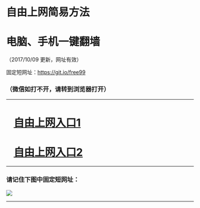 ﻿# 自由上网简易方法

# 电脑、手机一键翻墙

（2017/10/09 更新，网址有效）

固定短网址：https://git.io/free99

### （微信如打不开，请转到浏览器打开）


***





# &nbsp;&nbsp; <a href="http://ft2852725244.fwq-tz-1001.info/fwqtz01.html?t=100900111141 " target="_blank">自由上网入口1</a>
# &nbsp;&nbsp; <a href="http://ft1800015816.fwq-tz-1002.info/fwqtz02.html?t=100900111673 " target="_blank">自由上网入口2</a>
***

### 请记住下图中固定短网址：

<img src="https://s3-us-west-2.amazonaws.com/fwq-1001/yjfq-20170905okok.png" /> 


***

